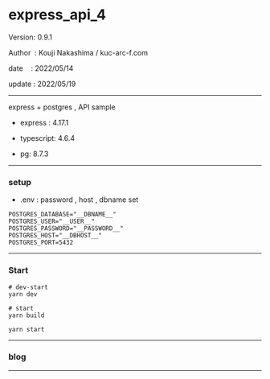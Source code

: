 ﻿# express_api_4

 Version: 0.9.1

 Author  : Kouji Nakashima / kuc-arc-f.com

 date    : 2022/05/14 

 update :  2022/05/19 

***

express + postgres , API sample

* express : 4.17.1

* typescript: 4.6.4

* pg: 8.7.3

***
### setup

* .env : password , host , dbname set

```
POSTGRES_DATABASE="__DBNAME__"
POSTGRES_USER="__USER__"
POSTGRES_PASSWORD="__PASSWORD__"
POSTGRES_HOST="__DBHOST__"
POSTGRES_PORT=5432
```

***
### Start

```
# dev-start
yarn dev

# start
yarn build

yarn start

```
***
### blog

***

